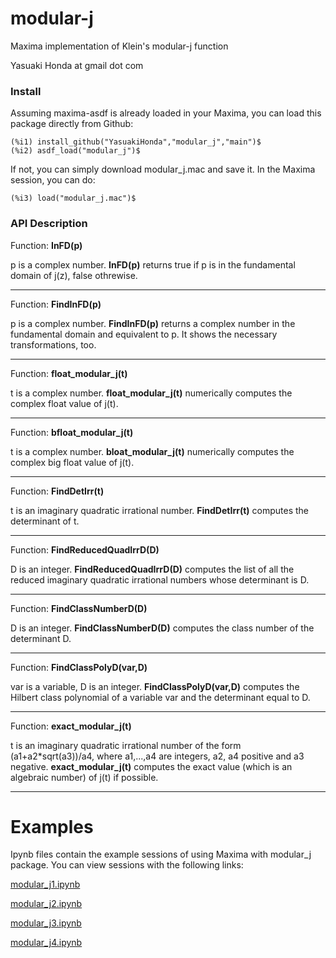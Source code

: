 # modular-j
Maxima implementation of Klein's modular-j function

Yasuaki Honda at gmail dot com

### Install

Assuming maxima-asdf is already loaded in your Maxima, you can load this package directly from Github:

	(%i1) install_github("YasuakiHonda","modular_j","main")$
	(%i2) asdf_load("modular_j")$
    
If not, you can simply download modular_j.mac and save it. In the Maxima session, you can do:

	(%i3) load("modular_j.mac")$
    

### API Description

Function: **InFD(p)** 

p is a complex number. **InFD(p)** returns true if p is in the fundamental domain of j(z), false othrewise.

-----

Function: **FindInFD(p)** 

p is a complex number. **FindInFD(p)** returns a complex number in the fundamental domain and equivalent to p. It shows the necessary transformations, too.

-----

Function: **float_modular_j(t)** 

t is a complex number. **float_modular_j(t)**  numerically computes the complex float value of j(t).

-----

Function: **bfloat_modular_j(t)** 

t is a complex number. **bloat_modular_j(t)**  numerically computes the complex big float value of j(t).

-----

Function: **FindDetIrr(t)** 

t is an imaginary quadratic irrational number. **FindDetIrr(t)** computes the determinant of t.

-----
Function: **FindReducedQuadIrrD(D)**

D is an integer. **FindReducedQuadIrrD(D)** computes the list of all the reduced imaginary quadratic irrational numbers whose determinant is D. 

-----

Function: **FindClassNumberD(D)** 

D is an integer. **FindClassNumberD(D)** computes the class number of the determinant D. 

-----

Function: **FindClassPolyD(var,D)** 

var is a variable, D is an integer. **FindClassPolyD(var,D)** computes the Hilbert class polynomial of a variable var and the determinant equal to D. 

-----

Function: **exact_modular_j(t)** 

t is an imaginary quadratic irrational number of the form (a1+a2\*sqrt(a3))/a4, where a1,...,a4 are integers, a2, a4 positive and a3 negative. **exact_modular_j(t)** computes the exact value (which is an algebraic number) of j(t) if possible.

-----
# Examples

Ipynb files contain the example sessions of using Maxima with modular_j package. You can view sessions with the following links:

[modular_j1.ipynb](https://nbviewer.jupyter.org/github/YasuakiHonda/modular_j/blob/main/modular_j1.ipynb)

[modular_j2.ipynb](https://nbviewer.jupyter.org/github/YasuakiHonda/modular_j/blob/main/modular_j2.ipynb)

[modular_j3.ipynb](https://nbviewer.jupyter.org/github/YasuakiHonda/modular_j/blob/main/modular_j3.ipynb)

[modular_j4.ipynb](https://nbviewer.jupyter.org/github/YasuakiHonda/modular_j/blob/main/modular_j4.ipynb)
